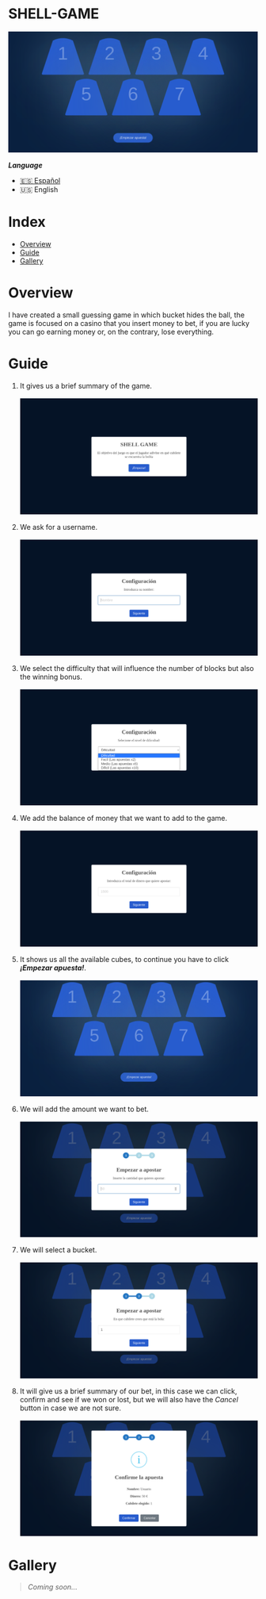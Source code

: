 # SHELL-GAME

![SHELL-GAME](screenshots/index.png)

 ***Language***
- [🇪🇸 Español](README.es.md)
- 🇺🇸 English

# Index

- [Overview](#overview)
- [Guide](#guide)
- [Gallery](#gallery)

# Overview
  I have created a small guessing game in which bucket hides the ball, the game is focused on a casino that you insert money to bet, if you are lucky you can go earning money or, on the contrary, lose everything.
 
 # Guide
 1. It gives us a brief summary of the game.
  \
  \
  ![SHELL-GAME](screenshots/guide/pas1.png)
  
 2. We ask for a username.
  \
  \
  ![SHELL-GAME](screenshots/guide/pas2.png)
 
3. We select the difficulty that will influence the number of blocks but also the winning bonus.
  \
  \
  ![SHELL-GAME](screenshots/guide/pas3.png)
  
4. We add the balance of money that we want to add to the game.
  \
  \
  ![SHELL-GAME](screenshots/guide/pas4.png)
  
5. It shows us all the available cubes, to continue you have to click ***¡Empezar apuesta!***.
  \
  \
  ![SHELL-GAME](screenshots/guide/pas5.png)
  
6. We will add the amount we want to bet.
  \
  \
  ![SHELL-GAME](screenshots/guide/pas6.png)
  
7. We will select a bucket.
  \
  \
  ![SHELL-GAME](screenshots/guide/pas7.png)
  
8. It will give us a brief summary of our bet, in this case we can click, confirm and see if we won or lost, but we will also have the *Cancel* button in case we are not sure.
  \
  \
  ![SHELL-GAME](screenshots/guide/pas8.png)
  
 # Gallery
> *Coming soon...*
 
